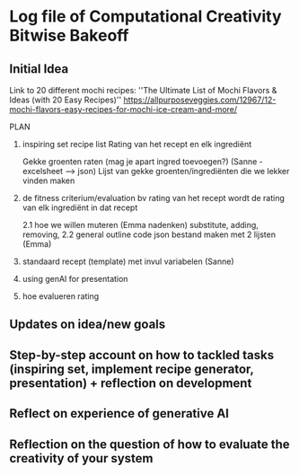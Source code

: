 # Log file of Computational Creativity Bitwise Bakeoff

## Initial Idea 


Link to 20 different mochi recipes:
''The Ultimate List of Mochi Flavors & Ideas (with 20 Easy Recipes)''
https://allpurposeveggies.com/12967/12-mochi-flavors-easy-recipes-for-mochi-ice-cream-and-more/


PLAN
1. inspiring set recipe list
    Rating van het recept en elk ingrediënt
    
    Gekke groenten raten (mag je apart ingred toevoegen?) (Sanne - excelsheet --> json)
    Lijst van gekke groenten/ingrediënten die we lekker vinden maken
2. de fitness criterium/evaluation
    bv rating van het recept wordt de rating van elk ingrediënt in dat recept

    2.1 hoe we willen muteren (Emma nadenken)
        substitute, adding, removing, 
    2.2 general outline code json bestand maken met 2 lijsten (Emma)
    
3. standaard recept (template) met invul variabelen (Sanne)

4. using genAI for presentation


5. hoe evalueren
    rating



## Updates on idea/new goals


## Step-by-step account on how to tackled tasks (inspiring set, implement recipe generator, presentation) + reflection on development


## Reflect on experience of generative AI


## Reflection on the question of how to evaluate the creativity of your system 